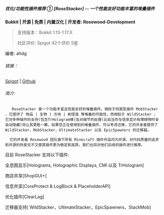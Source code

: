 ##### 优化/功能性插件推荐 ① [RoseStacker] -- 一个性能友好功能丰富的堆叠插件

**Bukkit | 开源 | 免费 | 内置汉化 | 开发者: Rosewood-Development**

> 支持版本：Bukkit 1.13-1.17.X
>
> 社区评价: Spigot 42个评价 5星
>

编者: ahdg

###### 链接：

[Spigot]([https://www.spigotmc.org/resources/rosestacker.82729/](https://www.spigotmc.org/resources/rosestacker.82729/)) | [Github]([https://github.com/Rosewood-Development/RoseStacker](https://github.com/Rosewood-Development/RoseStacker))

###### 简介:

       RoseStacker 是一个功能丰富且性能友好的堆叠插件。相较于同类型插件 MobStacker ，它提供了 物品 | 生物 | 方块 | 刷怪笼 等堆叠的可能性，而相较于 WildStacker ，它对多种插件的支持(包含TrHologram噢)及对细节的处理(比如当你与信息显示有障碍物时会自动隐藏)将让其更胜一筹。如果您正在使用别的堆叠插件，可以考虑迁移，它的开发者提供了 WildStacker，MobStacker，UltimateStacker 以及 EpicSpawners 的迁移器。

      它的开发者 Rosewood 团队旗下所有 Minecraft 插件作品均为开源，对代码质量的追求和开源的热爱无不又使其插件更为稳定和高质，我们也将对他们后续的插件进行推荐。

目前 RoseStacker 支持以下插件:

全息图显示[Holograms, Holographic Displays, CMI 以及 TrHologram]

商店共享[ShopGUI+]

信息共享[CoreProtect & LogBlock & PlaceholderAPI]

优化插件[ClearLag]

迁移器支持[ WildStacker，UltimateStacker，EpicSpawners，StackMob]